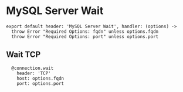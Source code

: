 
# MySQL Server Wait

    export default header: 'MySQL Server Wait', handler: (options) ->
      throw Error "Required Options: fqdn" unless options.fqdn
      throw Error "Required Options: port" unless options.port

## Wait TCP

      @connection.wait
        header: 'TCP'
        host: options.fqdn
        port: options.port
